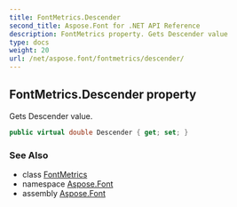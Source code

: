 ```yaml
---
title: FontMetrics.Descender
second_title: Aspose.Font for .NET API Reference
description: FontMetrics property. Gets Descender value
type: docs
weight: 20
url: /net/aspose.font/fontmetrics/descender/
---
```

## FontMetrics.Descender property

Gets Descender value.

```csharp
public virtual double Descender { get; set; }
```

### See Also

* class [FontMetrics](../)
* namespace [Aspose.Font](../../../aspose.font/)
* assembly [Aspose.Font](../../../)


